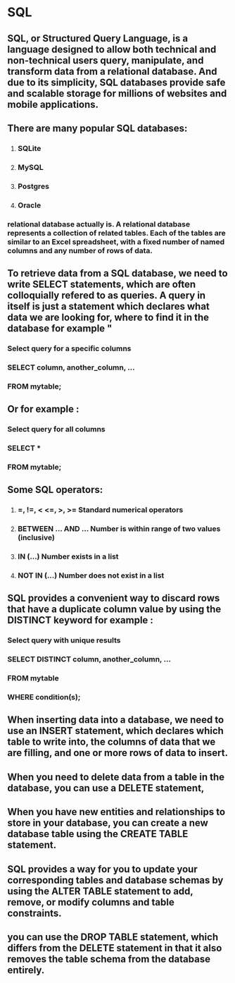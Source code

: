 # SQL
## SQL, or Structured Query Language, is a language designed to allow both technical and non-technical users query, manipulate, and transform data from a relational database. And due to its simplicity, SQL databases provide safe and scalable storage for millions of websites and mobile applications.

## There are many popular SQL databases:
1. ### SQLite
2. ### MySQL
3. ### Postgres
4. ### Oracle 
###  relational database actually is. A relational database represents a collection of related tables. Each of the tables are similar to an Excel spreadsheet, with a fixed number of named columns and any number of rows of data. 

## To retrieve data from a SQL database, we need to write SELECT statements, which are often colloquially refered to as queries. A query in itself is just a statement which declares what data we are looking for, where to find it in the database for example " 
### Select query for a specific columns
### SELECT column, another_column, …
### FROM mytable;
## Or for example :
### Select query for all columns
### SELECT * 
### FROM mytable;

## Some SQL operators:
1. ### =, !=, < <=, >, >=	Standard numerical operators
2. ### BETWEEN … AND …	Number is within range of two values (inclusive)
3. ### IN (…)	Number exists in a list
4. ### NOT IN (…)	Number does not exist in a list

## SQL provides a convenient way to discard rows that have a duplicate column value by using the DISTINCT keyword for example : 

### Select query with unique results
### SELECT DISTINCT column, another_column, …
### FROM mytable
### WHERE condition(s);

## When inserting data into a database, we need to use an INSERT statement, which declares which table to write into, the columns of data that we are filling, and one or more rows of data to insert.

## When you need to delete data from a table in the database, you can use a DELETE statement,

## When you have new entities and relationships to store in your database, you can create a new database table using the CREATE TABLE statement.

## SQL provides a way for you to update your corresponding tables and database schemas by using the ALTER TABLE statement to add, remove, or modify columns and table constraints.

## you can use the DROP TABLE statement, which differs from the DELETE statement in that it also removes the table schema from the database entirely.

